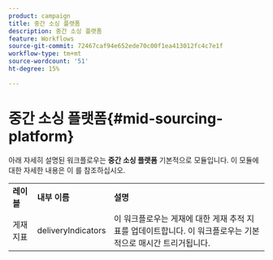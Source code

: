 ```yaml
---
product: campaign
title: 중간 소싱 플랫폼
description: 중간 소싱 플랫폼
feature: Workflows
source-git-commit: 72467caf94e652ede70c00f1ea413012fc4c7e1f
workflow-type: tm+mt
source-wordcount: '51'
ht-degree: 15%

---
```



# 중간 소싱 플랫폼{#mid-sourcing-platform}



아래 자세히 설명된 워크플로우는 **중간 소싱 플랫폼** 기본적으로 모듈입니다. 이 모듈에 대한 자세한 내용은 이 를 참조하십시오.

<table> 
 <tbody> 
  <tr> 
   <td> <strong>레이블</strong><br /> </td> 
   <td> <strong>내부 이름</strong><br /> </td> 
   <td> <strong>설명</strong><br /> </td> 
  </tr> 
  <tr> 
   <td> <span class="uicontrol">게재 지표</span> <br /> </td> 
   <td> <span class="uicontrol">deliveryIndicators</span> <br /> </td> 
   <td> 이 워크플로우는 게재에 대한 게재 추적 지표를 업데이트합니다. 이 워크플로우는 기본적으로 매시간 트리거됩니다.<br /> </td> 
  </tr> 
 </tbody> 
</table>


